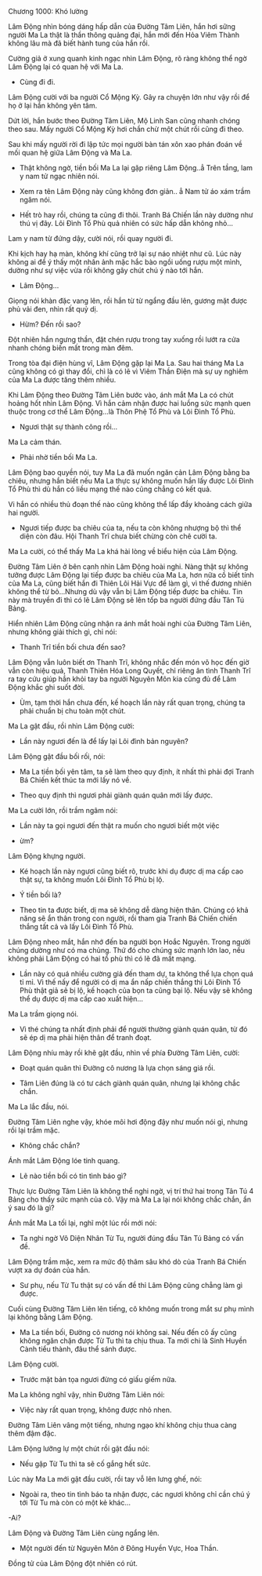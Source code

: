 




Chương 1000: Khó lường


Lâm Động nhìn bóng dáng hấp dẫn của Đường Tâm Liên, hắn hơi sững người Ma La thật là thần thông quảng đại, hắn mới đến Hỏa Viêm Thành không lâu mà đã biết hành tung của hắn rồi.

Cường giả ở xung quanh kinh ngạc nhìn Lâm Động, rõ ràng không thể ngờ Lâm Động lại có quan hệ với Ma La.

- Cùng đi đi.

Lâm Động cười với ba người Cổ Mộng Kỳ. Gây ra chuyện lớn như vậy rồi để họ ở lại hắn không yên tâm.

Dứt lời, hắn bước theo Đường Tâm Liên, Mộ Linh San cũng nhanh chóng theo sau. Mấy người Cổ Mộng Kỳ hơi chần chừ một chút rồi cũng đi theo.

Sau khi mấy người rời đi lập tức mọi người bàn tán xôn xao phán đoán về mối quan hệ giữa Lâm Động và Ma La.

- Thật không ngờ, tiền bối Ma La lại gặp riêng Lâm Động..ẳ Trên tầng, lam y nam tử ngạc nhiên nói.

- Xem ra tên Lâm Động này cũng không đơn giản.. ẳ Nam tử áo xám trầm ngâm nói.

- Hết trò hay rồi, chúng ta cũng đi thôi. Tranh Bá Chiến lần này dường như thú vị đây. Lôi Đình Tổ Phù quả nhiên có sức hấp dẫn không nhỏ...

Lam y nam từ đứng dậy, cười nói, rồi quay người đi.

Khi kịch hay hạ màn, không khí cũng trở lại sự náo nhiệt như cũ. Lúc này không ai để ý thấy một nhân ảnh mặc hắc bào ngồi uống rượu một mình, dường như sự việc vừa rồi không gây chút chú ý nào tới hắn.

- Lâm Động...

Giọng nói khàn đặc vang lên, rồi hắn từ từ ngẩng đầu lên, gương mặt được phủ vải đen, nhìn rất quỷ dị.

- Hừm? Đến rồi sao?

Đột nhiên hắn ngưng thần, đặt chén rượu trong tay xuống rồi lướt ra cửa nhanh chóng biến mất trong màn đêm.

Trong tòa đại điện hùng vĩ, Lâm Động gặp lại Ma La. Sau hai tháng Ma La cũng không có gì thay đổi, chì là có lẽ vì Viêm Thần Điện mà sự uy nghiêm của Ma La được tăng thêm nhiều.

Khi Lâm Động theo Đường Tâm Liên bước vào, ánh mắt Ma La có chút hoảng hốt nhìn Lâm Động. Vì hắn cảm nhận được hai luồng sức mạnh quen thuộc trong cơ thể Lâm Động...là Thôn Phệ Tổ Phù và Lôi Đình Tổ Phù.

- Ngươi thật sự thành công rồi...

Ma La cảm thán.

- Phải nhờ tiền bối Ma La.

Lâm Động bao quyền nói, tuy Ma La đã muốn ngăn cản Lâm Động bằng ba chiêu, nhưng hắn biết nếu Ma La thực sự không muốn hắn lấy được Lôi Đình Tổ Phù thì dù hắn có liều mạng thế nào cũng chẳng có kết quả.

Vi hắn có nhiều thủ đoạn thế nào cũng không thể lấp đầy khoảng cách giữa hai người.

- Ngươi tiếp được ba chiêu của ta, nếu ta còn không nhượng bộ thì thể diện còn đâu. Hội Thanh Trĩ chưa biết chừng còn chê cười ta.

Ma La cười, có thể thấy Ma La khá hài lòng về biểu hiện của Lâm Động.

Đường Tâm Liên ở bên cạnh nhìn Lâm Động hoài nghi. Nàng thật sự không tưởng được Lâm Động lại tiếp được ba chiêu của Ma La, hơn nữa cồ biết tính của Ma La, cũng biết hắn đi Thiên Lôi Hải Vực để làm gì, vì thế đương nhiên không thể từ bỏ...Nhưng dù vậy vẫn bị Lâm Động tiếp được ba chiêu. Tin này mà truyền đi thì có lẽ Lâm Động sẽ lên tốp ba người đứng đầu Tân Tú Bảng.

Hiển nhiên Lâm Động cũng nhận ra ánh mắt hoài nghi của Đường Tâm Liên, nhưng không giải thích gì, chỉ nói:

- Thanh Trĩ tiền bối chưa đến sao?

Lâm Động vẫn luôn biết ơn Thanh Trĩ, không nhắc đến món võ học đến giờ vẫn còn hiệu quả, Thanh Thiên Hóa Long Quyết, chỉ riêng ân tình Thanh Trĩ ra tay cứu giúp hắn khỏi tay ba người Nguyên Môn kia cũng đủ để Lâm Động khắc ghi suốt đời.

- Ùm, tạm thời hắn chưa đến, kế hoạch lần này rất quan trọng, chúng ta phải chuẩn bị chu toàn một chút.

Ma La gật đầu, rồi nhìn Lâm Động cười:

- Lần này ngươi đến là để lấy lại Lôi đình bản nguyên?

Lâm Động gật đầu bối rối, nói:

- Ma La tiền bối yên tâm, ta sẽ làm theo quy định, ít nhất thì phải đợi Tranh Bá Chiến kết thúc ta mới lấy nó về.

- Theo quy định thì ngươi phải giành quán quân mới lấy được.

Ma La cười lớn, rồi trầm ngâm nói:

- Lần này ta gọi ngươi đến thật ra muốn cho ngươi biết một việc

- ừm?

Lâm Động khựng người.

- Ké hoạch lần này ngươi cũng biết rõ, trước khi dụ được dị ma cấp cao thật sự, ta không muốn Lôi Đình Tổ Phù bị lộ.

- Ý tiền bối là?

- Theo tin ta được biết, dị ma sẽ không dễ dàng hiện thân. Chúng có khả năng sẽ ẩn thân trong con người, rồi tham gia Tranh Bá Chiến chiến thắng tất cả và lấy Lôi Đình Tổ Phù.

Lâm Động nheo mắt, hắn nhớ đến ba người bọn Hoắc Nguyên. Trong người chúng dường như có ma chủng. Thứ đó cho chúng sức mạnh lớn lao, nếu không phải Lâm Động có hai tổ phù thì có lẽ đã mất mạng.

- Lần này có quá nhiều cường giả đến tham dự, ta không thể lựa chọn quá tỉ mỉ. Vì thế nấy để người có dị ma ẩn nấp chiến thắng thì Lôi Đình Tổ Phù thật giả sẽ bị lộ, kế hoạch của bọn ta cũng bại lộ. Nếu vậy sẽ không thể dụ được dị ma cấp cao xuất hiện...

Ma La trầm giọng nói.

- Vì thé chúng ta nhất định phải để người thường giành quán quân, từ đó sẽ ép dị ma phải hiện thân để tranh đoạt.

Lâm Động nhíu mày rồi khẽ gật đầu, nhìn về phía Đường Tâm Liên, cười:

- Đoạt quán quân thì Đường cô nương là lựa chọn sáng giá rồi.

- Tâm Liên đúng là có tư cách giành quán quân, nhưng lại không chắc chắn.

Ma La lắc đầu, nói.

Đường Tâm Liên nghe vậy, khóe môi hơi động đậy như muốn nói gì, nhưng rồi lại trầm mặc.

- Không chắc chắn?

Ánh mắt Lâm Động lóe tinh quang.

- Lẽ nào tiền bối có tin tình báo gì?

Thực lực Đường Tâm Liên là không thể nghi ngờ, vị trí thứ hai trong Tân Tú 4 Bảng cho thấy sức mạnh của cô. Vậy mà Ma La lại nói không chắc chắn, ẩn ý sau đó là gì?

Ánh mắt Ma La tối lại, nghĩ một lúc rồi mới nói:

- Ta nghi ngờ Vô Diện Nhân Từ Tu, người đúng đầu Tân Tú Bảng có vấn đề.

Lâm Động trầm mặc, xem ra mức độ thâm sâu khó dò của Tranh Bá Chiến vượt xa dự đoán của hắn.

- Sư phụ, nếu Từ Tu thật sự có vấn đề thỉ Lâm Động cũng chẳng làm gì được.

Cuối cùng Đường Tâm Liên lên tiếng, cô không muốn trong mắt sư phụ mình lại không bằng Lâm Động.

- Ma La tiền bối, Đường cô nương nói không sai. Nếu đến cô ấy cũng không ngăn chặn được Từ Tu thì ta chịu thua. Ta mới chi là Sinh Huyền Cành tiểu thành, đâu thể sánh được.

Lâm Động cười.

- Trước mặt bản tọa ngươi đừng có giấu giếm nữa.

Ma La không nghĩ vậy, nhìn Đường Tâm Liên nói:

- Việc này rất quan trọng, không được nhỏ nhen.

Đường Tâm Liên vâng một tiếng, nhưng ngạo khí không chịu thua càng thêm đậm đặc.

Lâm Động lưỡng lự một chút rồi gật đầu nói:

- Nếu gặp Từ Tu thì ta sẽ cố gắng hết sức.

Lúc này Ma La mới gật đầu cười, rồi tay vỗ lên lưng ghế, nói:

- Ngoài ra, theo tin tình báo ta nhận được, các ngươi không chỉ cần chú ý tới Từ Tu mà còn có một kẻ khác...

-Ai?

Lâm Động và Đường Tâm Liên cùng ngẩng lên.

- Một người đến từ Nguyên Môn ở Đông Huyền Vực, Hoa Thần.

Đồng tử của Lâm Động đột nhiên có rút.




